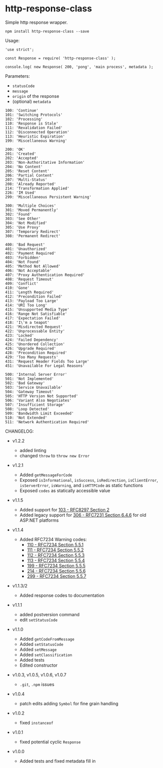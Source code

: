 # http-response-class

Simple http response wrapper.

`npm install http-response-class --save`

Usage:

```
'use strict';

const Response = require( 'http-response-class' );

console.log( new Response( 200, 'pong', 'main process', metadata );
```

Parameters:

- `statusCode`
- `message`
- `origin` of the response
- (optional) `metadata`


```
100: 'Continue'
101: 'Switching Protocols'
102: 'Processing'
110: 'Response is Stale'
111: 'Revalidation Failed'
112: 'Disconnected Operation'
113: 'Heuristic Expiration'
199: 'Miscellaneous Warning'

200: 'OK'
201: 'Created'
202: 'Accepted'
203: 'Non-Authoritative Information'
204: 'No Content'
205: 'Reset Content'
206: 'Partial Content'
207: 'Multi-Status'
208: 'Already Reported'
214: 'Transformation Applied'
226: 'IM Used'
299: 'Miscellaneous Persistent Warning'

300: 'Multiple Choices'
301: 'Moved Permanently'
302: 'Found'
303: 'See Other'
304: 'Not Modified'
305: 'Use Proxy'
307: 'Temporary Redirect'
308: 'Permanent Redirect'

400: 'Bad Request'
401: 'Unauthorized'
402: 'Payment Required'
403: 'Forbidden'
404: 'Not Found'
405: 'Method Not Allowed'
406: 'Not Acceptable'
407: 'Proxy Authentication Required'
408: 'Request Timeout'
409: 'Conflict'
410: 'Gone'
411: 'Length Required'
412: 'Precondition Failed'
413: 'Payload Too Large'
414: 'URI Too Long'
415: 'Unsupported Media Type'
416: 'Range Not Satisfiable'
417: 'Expectation Failed'
418: 'I\'m a teapot'
421: 'Misdirected Request'
422: 'Unprocessable Entity'
423: 'Locked'
424: 'Failed Dependency'
425: 'Unordered Collection'
426: 'Upgrade Required'
428: 'Precondition Required'
429: 'Too Many Requests'
431: 'Request Header Fields Too Large'
451: 'Unavailable For Legal Reasons'

500: 'Internal Server Error'
501: 'Not Implemented'
502: 'Bad Gateway'
503: 'Service Unavailable'
504: 'Gateway Timeout'
505: 'HTTP Version Not Supported'
506: 'Variant Also Negotiates'
507: 'Insufficient Storage'
508: 'Loop Detected'
509: 'Bandwidth Limit Exceeded'
510: 'Not Extended'
511: 'Network Authentication Required'
```

CHANGELOG:

- v1.2.2
    - added linting
    - changed `throw` to `throw new Error`

- v1.2.1
    - Added `getMessageForCode`
    - Exposed `isInformational`, `isSuccess`, `isRedirection`, `isClientError`, `isServerError`, `isWarning`, and `isHTTPCode` as static functions
    - Exposed `codes` as statically accessible value

- v1.1.5
    - Added support for [103 - RFC8297 Section 2](https://tools.ietf.org/html/rfc8297#section-2)
    - Added legacy support for [306 - RFC7231 Section 6.4.6](https://tools.ietf.org/html/rfc7231#section-6.4.6) for old ASP.NET platforms

- v1.1.4
    - Added RFC7234 Warning codes:
        - [110 - RFC7234 Section 5.5.1](https://tools.ietf.org/html/rfc7234#section-5.5.1)
        - [111 - RFC7234 Section 5.5.2](https://tools.ietf.org/html/rfc7234#section-5.5.2)
        - [112 - RFC7234 Section 5.5.3](https://tools.ietf.org/html/rfc7234#section-5.5.3)
        - [113 - RFC7234 Section 5.5.4](https://tools.ietf.org/html/rfc7234#section-5.5.4)
        - [199 - RFC7234 Section 5.5.5](https://tools.ietf.org/html/rfc7234#section-5.5.5)
        - [214 - RFC7234 Section 5.5.6](https://tools.ietf.org/html/rfc7234#section-5.5.6)
        - [299 - RFC7234 Section 5.5.7](https://tools.ietf.org/html/rfc7234#section-5.5.7)
- v1.1.3/2
    - Added response codes to documentation
- v1.1.1
    - added postversion command
    - edit `setStatusCode`
- v1.1.0
    - Added `getCodeFromMessage`
    - Added `setStatusCode`
    - Added `setMessage`
    - Added `setClassification`
    - Added tests
    - Edited constructor
- v1.0.3, v1.0.5, v1.0.6, v1.0.7
    - `.git`, `.npm` issues
- v1.0.4
    - patch edits adding `Symbol` for fine grain handling
- v1.0.2
    - fixed `instanceof`
- v1.0.1
    - fixed potential cyclic `Response`
- v1.0.0
    - Added tests and fixed metadata fill in
